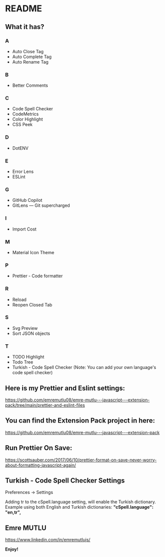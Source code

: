 # README

## What it has?

### A

- Auto Close Tag
- Auto Complete Tag
- Auto Rename Tag

### B

- Better Comments

### C

- Code Spell Checker
- CodeMetrics
- Color Highlight
- CSS Peek

### D

- DotENV

### E

- Error Lens
- ESLint

### G

- GitHub Copilot
- GitLens — Git supercharged

### I

- Import Cost

### M

- Material Icon Theme

### P

- Prettier - Code formatter

### R

- Reload
- Reopen Closed Tab

### S

- Svg Preview
- Sort JSON objects

### T

- TODO Highlight
- Todo Tree
- Turkish - Code Spell Checker (Note: You can add your own language's code spell checker)

## Here is my Prettier and Eslint settings:

https://github.com/emremutlu08/emre-mutlu---javascript---extension-pack/tree/main/prettier-and-eslint-files

## You can find the Extension Pack project in here:

https://github.com/emremutlu08/emre-mutlu---javascript---extension-pack

## Run Prettier On Save:

https://scottsauber.com/2017/06/10/prettier-format-on-save-never-worry-about-formatting-javascript-again/

## Turkish - Code Spell Checker Settings

Preferences -> Settings

Adding tr to the cSpell.language setting, will enable the Turkish dictionary. Example using both English and Turkish dictionaries:
**"cSpell.language": "en,tr",**

## Emre MUTLU

https://www.linkedin.com/in/emremutlujs/

**Enjoy!**
